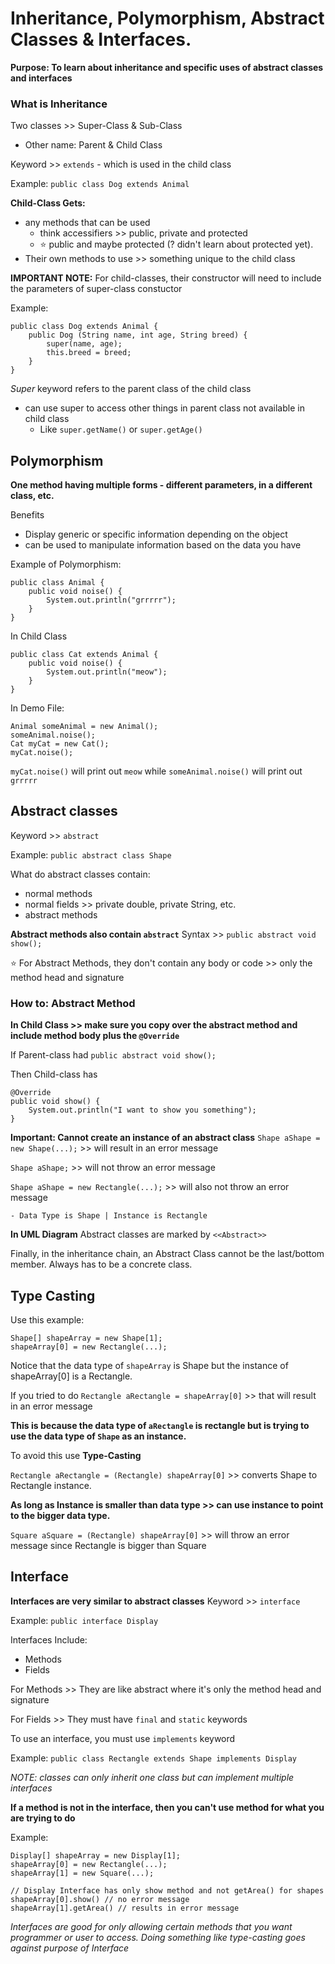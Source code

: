# Inheritance, Polymorphism, Abstract Classes & Interfaces. 
__Purpose: To learn about inheritance and specific uses of abstract classes and interfaces__

### What is Inheritance 
Two classes >> Super-Class & Sub-Class
* Other name: Parent & Child Class

Keyword >> `extends` - which is used in the child class 

Example: 
`public class Dog extends Animal`

**Child-Class Gets:**
 - any methods that can be used
    - think accessifiers >> public, private and protected 
    - :star: public and maybe protected (? didn't learn about protected yet). 
 - Their own methods to use >> something unique to the child class 

**IMPORTANT NOTE:** For child-classes, their constructor will need to include the parameters of super-class constuctor 

Example: 
```
public class Dog extends Animal {
    public Dog (String name, int age, String breed) {
        super(name, age); 
        this.breed = breed; 
    }
}
```
*Super* keyword refers to the parent class of the child class 
 - can use super to access other things in parent class not available in child class
    - Like `super.getName()` or `super.getAge()`

## Polymorphism
**One method having multiple forms - different parameters, in a different class, etc.**

Benefits
 - Display generic or specific information depending on the object 
 - can be used to manipulate information based on the data you have 

Example of Polymorphism: 
```
public class Animal {
    public void noise() {
        System.out.println("grrrrr"); 
    }
}
```
In Child Class
```
public class Cat extends Animal {
    public void noise() {
        System.out.println("meow"); 
    }
}
```

In Demo File: 

```
Animal someAnimal = new Animal(); 
someAnimal.noise(); 
Cat myCat = new Cat(); 
myCat.noise(); 
```
`myCat.noise()` will print out `meow` while `someAnimal.noise()` will print out `grrrrr`


## Abstract classes 
Keyword >> `abstract` 

Example: `public abstract class Shape`

What do abstract classes contain: 
 - normal methods 
 - normal fields >> private double, private String, etc. 
 - abstract methods 

**Abstract methods also contain `abstract`**
Syntax >> `public abstract void show();`

:star: For Abstract Methods, they don't contain any body or code >> only the method head and signature 

### How to: Abstract Method 

__In Child Class >> make sure you copy over the abstract method and include method body plus the `@Override`__

If Parent-class had `public abstract void show();`

Then Child-class has 
```
@Override
public void show() {
    System.out.println("I want to show you something"); 
}
```

**Important: Cannot create an instance of an abstract class**
`Shape aShape = new Shape(...);` >> will result in an error message 

`Shape aShape;` >> will not throw an error message 

`Shape aShape = new Rectangle(...);` >> will also not throw an error message 
    
    - Data Type is Shape | Instance is Rectangle

**In UML Diagram** Abstract classes are marked by `<<Abstract>>`

Finally, in the inheritance chain, an Abstract Class cannot be the last/bottom member. Always has to be a concrete class. 

## Type Casting
Use this example: 
```
Shape[] shapeArray = new Shape[1]; 
shapeArray[0] = new Rectangle(...); 
```

Notice that the data type of `shapeArray` is Shape but the instance of shapeArray[0] is a Rectangle. 

If you tried to do `Rectangle aRectangle = shapeArray[0]` >> that will result in an error message 

**This is because the data type of `aRectangle` is rectangle but is trying to use the data type of `Shape` as an instance.**

To avoid this use __Type-Casting__

`Rectangle aRectangle = (Rectangle) shapeArray[0]` >> converts Shape to Rectangle instance.  

**As long as Instance is smaller than data type >> can use instance to point to the bigger data type.**

`Square aSquare = (Rectangle) shapeArray[0]` >> will throw an error message since Rectangle is bigger than Square

## Interface

**Interfaces are very similar to abstract classes**
Keyword >> `interface`

Example: `public interface Display`

Interfaces Include: 
- Methods 
- Fields 

For Methods >> They are like abstract where it's only the method head and signature

For Fields >> They must have `final` and `static` keywords

To use an interface, you must use `implements` keyword

Example: `public class Rectangle extends Shape implements Display`

*NOTE: classes can only inherit one class but can implement multiple interfaces*

**If a method is not in the interface, then you can't use method for what you are trying to do**

Example: 
```
Display[] shapeArray = new Display[1]; 
shapeArray[0] = new Rectangle(...); 
shapeArray[1] = new Square(...); 
    
// Display Interface has only show method and not getArea() for shapes
shapeArray[0].show() // no error message 
shapeArray[1].getArea() // results in error message
```

*Interfaces are good for only allowing certain methods that you want programmer or user to access.*
*Doing something like type-casting goes against purpose of Interface*


